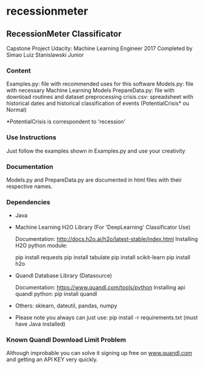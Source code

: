 # recessionmeter

## RecessionMeter Classificator

Capstone Project Udacity: Machine Learning Engineer 2017
Completed by Simao Luiz Stanislawski Junior

### Content
Examples.py: file with recommended uses for this software
Models.py: file with necessary Machine Learning Models
PrepareData.py: file with download routines and dataset preprocessing
crisis.csv: spreadsheet with historical dates and historical classification of events (PotentialCrisis* ou Normal)

*PotentialCrisis is correspondent to 'recession'

### Use Instructions
Just follow the examples shown in Examples.py and use your creativity

### Documentation
Models.py and PrepareData.py are documented in html files with their respective names.

### Dependencies
- Java
- Machine Learning H2O Library (For 'DeepLearning' Classificator Use)

	Documentation: http://docs.h2o.ai/h2o/latest-stable/index.html
	Installing H2O python module: 

	pip install requests
	pip install tabulate
	pip install scikit-learn
	pip install h2o

	
- Quandl Database Library (Datasource)

	Documentation: https://www.quandl.com/tools/python
	Installing api quandl python: pip install quandl

- Others: sklearn, dateutil, pandas, numpy
- Please note you always can just use: pip install -r requirements.txt (must have Java installed)

### Known Quandl Download Limit Problem
Although improbable you can solve it signing up free on www.quandl.com and getting an API KEY very quickly.

